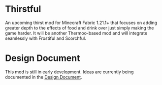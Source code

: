 # Thirstful

An upcoming thirst mod for Minecraft Fabric 1.21.1+ that focuses on adding greater depth to the effects of food and drink over just simply making the game harder. It will be another Thermoo-based mod and will integrate seamlessly with Frostiful and Scorchful.

# Design Document

This mod is still in early development. Ideas are currently being documented in the [Design Document](./DESIGN%20DOCUMENT.md).